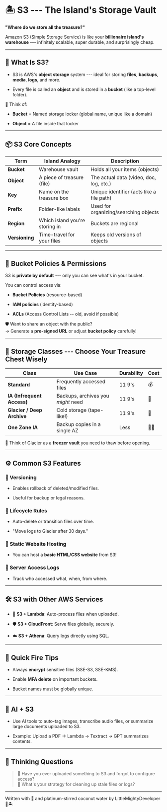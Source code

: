 🏝️ S3 --- The Island's Storage Vault
===================================

**"Where do we store all the treasure?"**

Amazon S3 (Simple Storage Service) is like your **billionaire island's warehouse** --- infinitely scalable, super durable, and surprisingly cheap.

* * * * *

💼 What Is S3?
--------------

-   S3 is AWS's **object storage** system --- ideal for storing **files**, **backups**, **media**, **logs**, and more.

-   Every file is called an **object** and is stored in a **bucket** (like a top-level folder).

🧠 Think of:

-   **Bucket** = Named storage locker (global name, unique like a domain)

-   **Object** = A file inside that locker

* * * * *

📦 S3 Core Concepts
-------------------

| Term | Island Analogy | Description |
| --- | --- | --- |
| **Bucket** | Warehouse vault | Holds all your items (objects) |
| **Object** | A piece of treasure (file) | The actual data (video, doc, log, etc.) |
| **Key** | Name on the treasure box | Unique identifier (acts like a file path) |
| **Prefix** | Folder-like labels | Used for organizing/searching objects |
| **Region** | Which island you're storing in | Buckets are regional |
| **Versioning** | Time-travel for your files | Keeps old versions of objects |

* * * * *

🔐 Bucket Policies & Permissions
--------------------------------

S3 is **private by default** --- only you can see what's in your bucket.

You can control access via:

-   **Bucket Policies** (resource-based)

-   **IAM policies** (identity-based)

-   **ACLs** (Access Control Lists -- old, avoid if possible)

🛡️ Want to share an object with the public?\
→ Generate a **pre-signed URL** or adjust **bucket policy** carefully!

* * * * *

🏹 Storage Classes --- Choose Your Treasure Chest Wisely
------------------------------------------------------

| Class | Use Case | Durability | Cost |
| --- | --- | --- | --- |
| **Standard** | Frequently accessed files | 11 9's | 💰 |
| **IA (Infrequent Access)** | Backups, archives you *might* need | 11 9's | 💸 |
| **Glacier / Deep Archive** | Cold storage (tape-like!) | 11 9's | 🧊 |
| **One Zone IA** | Backup copies in a single AZ | Less | 💸💸 |

🧠 Think of Glacier as a **freezer vault** you need to thaw before opening.

* * * * *

⚙️ Common S3 Features
---------------------

### 🧪 Versioning

-   Enables rollback of deleted/modified files.

-   Useful for backup or legal reasons.

### 🧼 Lifecycle Rules

-   Auto-delete or transition files over time.

-   "Move logs to Glacier after 30 days."

### 🔗 Static Website Hosting

-   You can host a **basic HTML/CSS website** from S3!

### 🧾 Server Access Logs

-   Track who accessed what, when, from where.

* * * * *

🛠️ S3 with Other AWS Services
------------------------------

-   🔄 **S3 + Lambda**: Auto-process files when uploaded.

-   🛡️ **S3 + CloudFront**: Serve files globally, securely.

-   ☁️ **S3 + Athena**: Query logs directly using SQL.

* * * * *

🧠 Quick Fire Tips
------------------

-   Always **encrypt** sensitive files (SSE-S3, SSE-KMS).

-   Enable **MFA delete** on important buckets.

-   Bucket names must be globally unique.

* * * * *

🤖 AI + S3
----------

-   Use AI tools to auto-tag images, transcribe audio files, or summarize large documents uploaded to S3.

-   Example: Upload a PDF → Lambda → Textract → GPT summarizes contents.

* * * * *

💬 Thinking Questions
---------------------

> 🧠 Have you ever uploaded something to S3 and forgot to configure access?\
> 🧠 What's your strategy for cleaning up stale files or logs?  

* * * * *

Written with 🍉 and platinum-stirred coconut water by LittleMightyDeveloper 💎🏝️